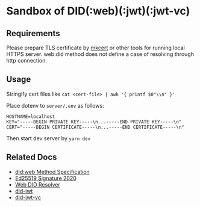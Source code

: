 # Sandbox of DID(:web)(:jwt)(:jwt-vc)

## Requirements

Please prepare TLS certificate by [mkcert](https://github.com/FiloSottile/mkcert) or other tools for running local HTTPS server. web:did method does not define a case of resolving through http connection.

## Usage

Stringify cert files like `cat <cert-file> | awk '{ printf $0"\\n" }'`

Place dotenv to `server/.env` as follows:

```
HOSTNAME=localhost
KEY="-----BEGIN PRIVATE KEY-----\n...-----END PRIVATE KEY-----\n"
CERT="-----BEGIN CERTIFICATE-----\n...-----END CERTIFICATE-----\n"
```

Then start dev server by `yarn dev`

## Related Docs

- [did:web Method Specification](https://w3c-ccg.github.io/did-method-web/)
- [Ed25519 Signature 2020](https://w3c-ccg.github.io/lds-ed25519-2020/)
- [Web DID Resolver](https://github.com/decentralized-identity/web-did-resolver/blob/master/README.md)
- [did-jwt](https://github.com/decentralized-identity/did-jwt/blob/master/README.md)
- [did-jwt-vc](https://github.com/decentralized-identity/did-jwt-vc/blob/master/README.md)

